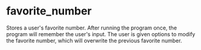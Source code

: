 # favorite_number
Stores a user's favorite number. After running the program once, the program will remember the user's input. The user is given options to modify the favorite number, which will overwrite the previous favorite number.
